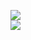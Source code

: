 [![](https://img.shields.io/badge/Made%20With-Github%20Spray-lightgrey.svg?style=for-the-badge&logo=github)](https://github.com/Annihil/github-spray#23723)  
[![](https://i.imgur.com/2DrTn0Z.gif)](https://github.com/Annihil/github-spray)